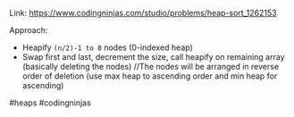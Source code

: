 Link: https://www.codingninjas.com/studio/problems/heap-sort_1262153 

Approach:
- Heapify `(n/2)-1 to 0` nodes (0-indexed heap)
- Swap first and last, decrement the size, call heapify on remaining array (basically deleting the nodes)
//The nodes will be arranged in reverse order of deletion (use max heap to ascending order and min heap for ascending)


#heaps #codingninjas 